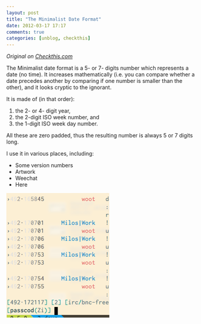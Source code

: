 ```yaml
---
layout: post
title: "The Minimalist Date Format"
date: 2012-03-17 17:17
comments: true
categories: [unblog, checkthis]
---
```


_Original on [Checkthis.com](http://checkthis.com/7qf4)_

The Minimalist date format is a 5- or 7- digits number which represents a date (no time).
It increases mathematically (i.e. you can compare whether a date precedes another by
comparing if one number is smaller than the other), and it looks cryptic to the ignorant.

It is made of (in that order):

1. the 2- or 4- digit year,
2. the 2-digit ISO week number, and
3. the 1-digit ISO week day number. 

All these are zero padded, thus the resulting number is always 5 or 7 digits long.

I use it in various places, including:

 - Some version numbers
 - Artwork
 - Weechat
 - Here

![Weechat date/time](/images/blog/h3Ml1.png)